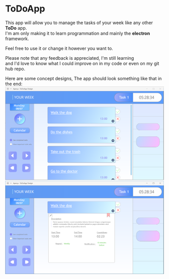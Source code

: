 # ToDoApp

This app will allow you to manage the tasks of your week like any other **ToDo** app.  
I'm am only making it to learn programmation and mainly the **electron** framework.

Feel free to use it or change it however you want to.

Please note that any feedback is appreciated, I'm still learning   
and I'd love to know what I could improve on in my code or even on my git hub repo.

Here are some concept designs, The app should look something like that in the end: 
![design](designs/design-main-1.PNG) ![design](designs/design-main-2.PNG)
